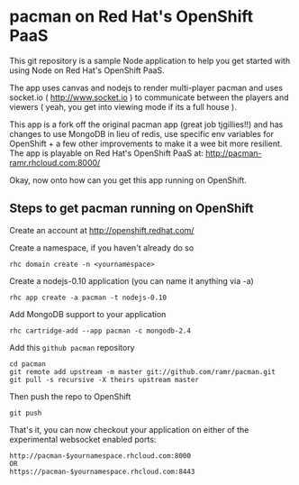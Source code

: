 pacman on Red Hat's OpenShift PaaS
==================================
This git repository is a sample Node application to help you get started
with using Node on Red Hat's OpenShift PaaS.

The app uses canvas and nodejs to render multi-player pacman and uses 
socket.io ( http://www.socket.io ) to communicate between the players and
viewers ( yeah, you get into viewing mode if its a full house ).

This app is a fork off the original pacman app (great job tjgillies!!) and
has changes to use MongoDB in lieu of redis, use specific env variables
for OpenShift + a few other improvements to make it a wee bit more
resilient. The app is playable on Red Hat's OpenShift PaaS at:
     http://pacman-ramr.rhcloud.com:8000/


Okay, now onto how can you get this app running on OpenShift.

Steps to get pacman running on OpenShift
----------------------------------------

Create an account at http://openshift.redhat.com/

Create a namespace, if you haven't already do so

    rhc domain create -n <yournamespace>

Create a nodejs-0.10 application (you can name it anything via -a)

    rhc app create -a pacman -t nodejs-0.10

Add MongoDB support to your application

    rhc cartridge-add --app pacman -c mongodb-2.4

Add this `github pacman` repository

    cd pacman
    git remote add upstream -m master git://github.com/ramr/pacman.git
    git pull -s recursive -X theirs upstream master
    
Then push the repo to OpenShift

    git push

That's it, you can now checkout your application on either of the
experimental websocket enabled ports:

    http://pacman-$yournamespace.rhcloud.com:8000
    OR
    https://pacman-$yournamespace.rhcloud.com:8443

